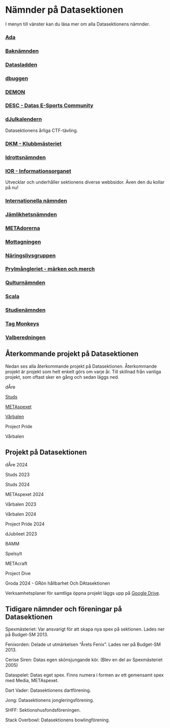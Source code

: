 # Nämnder på Datasektionen

I menyn till vänster kan du läsa mer om alla Datasektionens nämnder.

### [Ada](/namnder/ada)



### [Baknämnden](/namnder/baknamnden)



### [Datasladden](/namnder/datasladden)



### [dbuggen](http://dbu.gg)



### [DEMON](/namnder/demon)



### [DESC - Datas E-Sports Community](/namnder/desc)


### [dJulkalendern](/namnder/djulkalendern)

Datasektionens årliga CTF-tävling. <img style="height: 1em" src="https://cdn.discordapp.com/emojis/1056826137994596413.webp?size=32&quality=lossless">

### [DKM - Klubbmästeriet](/namnder/dkm)



### [Idrottsnämnden](/namnder/idrottsnamnden)



### [IOR - Informationsorganet](/namnder/informationsorganet)

Utvecklar och underhåller sektionens diverse webbsidor. Även den du kollar på nu!

### [Internationella nämnden](/namnder/internationella-namnden)



### [Jämlikhetsnämnden](/namnder/jamlikhetsnamnden)



### [METAdorerna](/namnder/metadorerna)



### [Mottagningen](/namnder/mottagningen)



### [Näringslivsgruppen](/namnder/naringslivsgruppen)



### [Prylmångleriet - märken och merch](/namnder/prylmangleriet)



### [Qulturnämnden](/namnder/qulturnamnden)



### [Scala](/namnder/scala)



### [Studienämnden](/namnder/studienamnden)



### [Tag Monkeys](/namnder/tag-monkeys)



### [Valberedningen](/namnder/valberedningen)



## Återkommande projekt på Datasektionen

Nedan ses alla återkommande projekt på Datasektionen. Återkommande projekt är projekt som helt enkelt görs om varje år. Till skillnad från vanliga projekt, som oftast sker en gång och sedan läggs ned.

dÅre

[Studs](https://studieresan.se)

[METAspexet](http://metaspexet.se)

[Vårbalen](https://www.facebook.com/dvarbalen/?fref=tag)

Project Pride

Vårbalen

## Projekt på Datasektionen

dÅre 2024

Studs 2023

Studs 2024

METAspexet 2024

Vårbalen 2023

Vårbalen 2024

Project Pride 2024

dJubileet 2023

BAMM

Spelsylt

METAcraft

Project Dive

Groda 2024 - GRön hållbarhet Och DAtasektionen

Verksamhetsplaner för samtliga öppna projekt läggs upp på [Google Drive](https://dsekt.se/vp-projekt).

## Tidigare nämnder och föreningar på Datasektionen

Spexmästeriet: Var ansvarigt för att skapa nya spex på sektionen. Lades ner på Budget-SM 2013.

Fenixorden: Delade ut utmärkelsen “Årets Fenix”. Lades ner på Budget-SM 2013.

Cerise Siren: Datas egen skönsjungande kör. (Blev en del av Spexmästeriet 2005)

Dataspelet: Datas eget spex. Finns numera i formen av ett gemensamt spex med Media, METAspexet.

Dart Vader: Datasektionens dartförening.

Jong: Datasektionens jongleringsförening.

SHFF: Sektionshusfondsföreningen.

Stack Overbowl: Datasektionens bowlingförening.
